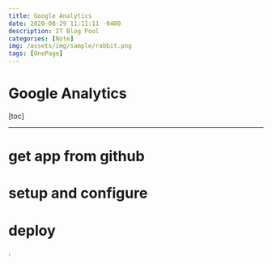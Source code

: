```yaml
---
title: Google Analytics
date: 2020-08-29 11:11:11 -0400
description: IT Blog Pool
categories: [Note]
img: /assets/img/sample/rabbit.png
tags: [OnePage]
---
```


# Google Analytics

[toc]


---


# get app from github







# setup and configure

# deploy



















.